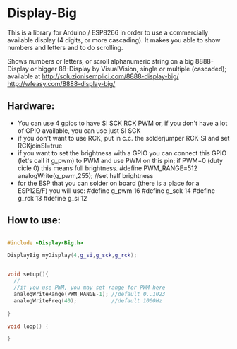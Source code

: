 # Display-Big

This is a library for Arduino / ESP8266 in order to use a commercially available display (4 digits, or more cascading). It makes you able to show numbers and letters and to do scrolling.

Shows numbers or letters, or scroll alphanumeric string on a big 8888-Display or bigger 88-Display by VisualVision, single or multiple (cascaded); available at 
http://soluzionisemplici.com/8888-display-big/
http://wfeasy.com/8888-display-big/

Hardware:
-----------------------------------------------------
- You can use 4 gpios to have SI SCK RCK PWM or, if you don't have a lot of GPIO available, you can use just SI SCK
- if you don't want to use RCK, put in c.c. the solderjumper RCK-SI and set RCKjoinSI=true
- if you want to set the brightness with a GPIO you can connect this GPIO (let's call it g_pwm) to PWM and use PWM on this pin; if PWM=0 (duty cicle 0) this means full brightness.
 #define PWM_RANGE=512
 analogWrite(g_pwm,255); //set half brightness
- for the ESP that you can solder on board (there is a place for a ESP12E/F) you will use:
 #define g_pwm 16
 #define g_sck 14
 #define g_rck 13
 #define g_si  12


How to use:
-----------------------------------------------------

```cpp

#include <Display-Big.h>

DisplayBig myDisplay(4,g_si,g_sck,g_rck);


void setup(){
  //
  //if you use PWM, you may set range for PWM here
  analogWriteRange(PWM_RANGE-1); //default 0..1023
  analogWriteFreq(40);           //default 1000Hz

}

void loop() {

}

```
